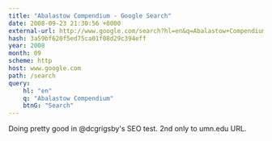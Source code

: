 ```yaml
---
title: "Abalastow Compendium - Google Search"
date: 2008-09-23 21:30:56 +0000
external-url: http://www.google.com/search?hl=en&q=Abalastow+Compendium&btnG=Search
hash: 3a59bf620f5ed75ca01f08d29c394eff
year: 2008
month: 09
scheme: http
host: www.google.com
path: /search
query:
    hl: "en"
    q: "Abalastow Compendium"
    btnG: "Search"
---
```


Doing pretty good in @dcgrigsby's SEO test. 2nd only to umn.edu URL. 
